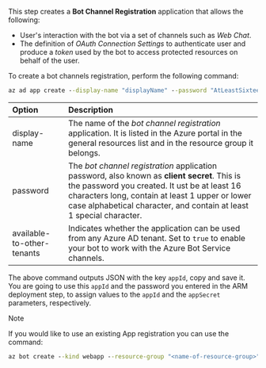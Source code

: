 This step creates a **Bot Channel Registration** application that allows the following:

- User's interaction with the bot via a set of channels such as *Web Chat*.
- The definition of *OAuth Connection Settings* to authenticate user and produce a *token* used by the bot to access protected resources on behalf of the user.

To create a bot channels registration, perform the following command:

```cmd
az ad app create --display-name "displayName" --password "AtLeastSixteenCharacters_0" --available-to-other-tenants
```

| Option   | Description |
|:---------|:------------|
| display-name | The name of the *bot channel registration* application. It is listed in the Azure portal in the general resources list and in the resource group it belongs.|
| password | The *bot channel registration* application password, also known as **client secret**. This is the password you created. It ust be at least 16 characters long, contain at least 1 upper or lower case alphabetical character, and contain at least 1 special character.|
| available-to-other-tenants| Indicates whether the application can be used from any Azure AD tenant. Set to `true` to enable your bot to work with the Azure Bot Service channels.|

The above command outputs JSON with the key `appId`, copy and save it.
You are going to use this `appId` and the password you entered in the ARM deployment step, to assign values to the `appId` and the `appSecret` parameters, respectively.

> [!NOTE]
> If you would like to use an existing App registration you can use the command:
> ``` cmd
> az bot create --kind webapp --resource-group "<name-of-resource-group>" --name "<name-of-registration-app>" --appid "<existing-app-id>" --password "<existing-app-password>" --lang <Javascript|Csharp>
> ```
